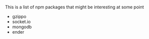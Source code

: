 This is a list of npm packages that might be interesting at some point

- gzippo
- socket.io
- mongodb
- ender
